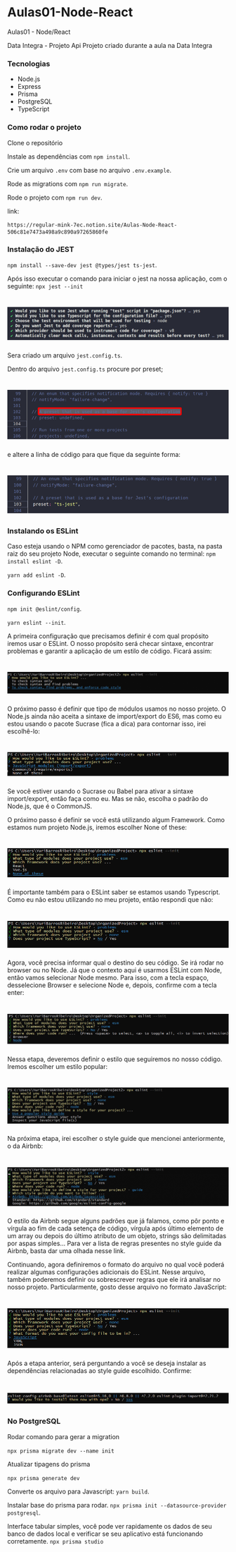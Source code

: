 # Aulas01-Node-React
Aulas01 - Node/React

Data Integra - Projeto Api
Projeto criado durante a aula na Data Integra

### Tecnologias
- Node.js
- Express
- Prisma
- PostgreSQL
- TypeScript
  
### Como rodar o projeto
Clone o repositório

Instale as dependências com `npm install`.

Crie um arquivo `.env` com base no arquivo `.env.example`.

Rode as migrations com `npm run migrate`.

Rode o projeto com `npm run dev`.

link:
```
https://regular-mink-7ec.notion.site/Aulas-Node-React-506c81e7473a498a9c890a97265860fe
```

### Instalação do JEST
`npm install --save-dev jest @types/jest ts-jest`.

Após isso executar o comando para iniciar o jest na nossa aplicação, com o seguinte:
`npx jest --init`

<h1 align="center">
    <img src="./img/jest_init.png" />
</h1>

Sera criado um arquivo `jest.config.ts`.

Dentro do arquivo `jest.config.ts` procure por preset;
<h1 align="center">
    <img src="./img/jest_configuration.png" />
</h1>
e altere a linha de código para que fique da seguinte forma:
<h1 align="center">
    <img src="./img/jest_configuration02.png" />
</h1>

### Instalando os ESLint
Caso esteja usando o NPM como gerenciador de pacotes, basta, na pasta raiz do seu projeto Node, executar o seguinte comando no terminal:
`npm install eslint -D`.

`yarn add eslint -D`.

### Configurando ESLint
`npm init @eslint/config`.

`yarn eslint --init`.

A primeira configuração que precisamos definir é com qual propósito iremos usar o ESLint. O nosso propósito será checar sintaxe, encontrar problemas e garantir a aplicação de um estilo de código. Ficará assim:
<h1 align="center">
    <img src="./img/eslint01.png" />
</h1>

O próximo passo é definir que tipo de módulos usamos no nosso projeto. O Node.js ainda não aceita a sintaxe de import/export do ES6, mas como eu estou usando o pacote Sucrase (fica a dica) para contornar isso, irei escolhê-lo:
<h1 align="center">
    <img src="./img/eslint02.png" />
</h1>

Se você estiver usando o Sucrase ou Babel para ativar a sintaxe import/export, então faça como eu. Mas se não, escolha o padrão do Node.js, que é o CommonJS.

O próximo passo é definir se você está utilizando algum Framework. Como estamos num projeto Node.js, iremos escolher None of these:
<h1 align="center">
    <img src="./img/eslint03.png" />
</h1>

É importante também para o ESLint saber se estamos usando Typescript. Como eu não estou utilizando no meu projeto, então respondi que não:
<h1 align="center">
    <img src="./img/eslint04.png" />
</h1>

Agora, você precisa informar qual o destino do seu código. Se irá rodar no browser ou no Node. Já que o contexto aqui é usarmos ESLint com Node, então vamos selecionar Node mesmo. Para isso, com a tecla espaço, desselecione Browser e selecione Node e, depois, confirme com a tecla enter:
<h1 align="center">
    <img src="./img/eslint05.png" />
</h1>

Nessa etapa, deveremos definir o estilo que seguiremos no nosso código. Iremos escolher um estilo popular:
<h1 align="center">
    <img src="./img/eslint06.png" />
</h1>

Na próxima etapa, irei escolher o style guide que mencionei anteriormente, o da Airbnb:
<h1 align="center">
    <img src="./img/eslint07.png" />
</h1>

O estilo da Airbnb segue alguns padrões que já falamos, como pôr ponto e vírgula ao fim de cada setença de código, vírgula após último elemento de um array ou depois do último atributo de um objeto, strings são delimitadas por aspas simples… Para ver a lista de regras presentes no style guide da Airbnb, basta dar uma olhada nesse link.

Continuando, agora definiremos o formato do arquivo no qual você poderá realizar algumas configurações adicionais do ESLint. Nesse arquivo, também poderemos definir ou sobrescrever regras que ele irá analisar no nosso projeto. Particularmente, gosto desse arquivo no formato JavaScript:
<h1 align="center">
    <img src="./img/eslint08.png" />
</h1>

Após a etapa anterior, será perguntando a você se deseja instalar as dependências relacionadas ao style guide escolhido. Confirme:
<h1 align="center">
    <img src="./img/eslint09.png" />
</h1>


### No PostgreSQL


Rodar comando para gerar a migration

`npx prisma migrate dev --name init`

Atualizar tipagens do prisma

`npx prisma generate dev`

Converte os arquivo para Javascript: 
`yarn build`.

Instalar base do prisma para rodar.
`npx prisma init --datasource-provider postgresql`.

Interface tabular simples, você pode ver rapidamente os dados de seu banco de dados local e verificar se seu aplicativo está funcionando corretamente.
`npx prisma studio`